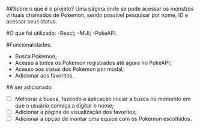##Sobre o que é o projeto?
Uma página onde se pode acessar os monstros virtuais chamados de Pokemon, sendo possível pesquisar por nome, ID e acessar seus status.

#O que foi utilizado:
-React;
-MUI;
-PokeAPI.

#Funcionalidades:
- Busca Pokemon;
- Acesso à todos os Pokemon registrados até agora no PokeAPI;
- Acesso aos status dos Pokemon por modal;
- Adicionar aos favoritos.

#A ser adicionado:
- [ ] Melhorar a busca, fazendo a aplicação iniciar a busca no momento em que o usuário começa a digitar o nome;
- [ ] Adicionar a página de visualização dos favoritos;
- [ ] Adicionar a opção de montar uma equipe com os Pokemon escolhidos.
